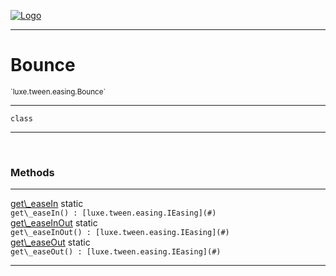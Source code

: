 
[![Logo](../../../../images/logo.png)](../../../../api/index.html)

---



<h1>Bounce</h1>
<small>`luxe.tween.easing.Bounce`</small>



---

`class`

---

&nbsp;
&nbsp;







<h3>Methods</h3> <hr/><span class="method apipage">
            <a name="get_easeIn"><a class="lift" href="#get_easeIn">get\_easeIn</a></a> <span class="inline-block static">static</span><div class="clear"></div><code class="signature apipage">get\_easeIn() : [luxe.tween.easing.IEasing](#)</code><br/><span class="small_desc_flat"></span>
        </span>
    <span class="method apipage">
            <a name="get_easeInOut"><a class="lift" href="#get_easeInOut">get\_easeInOut</a></a> <span class="inline-block static">static</span><div class="clear"></div><code class="signature apipage">get\_easeInOut() : [luxe.tween.easing.IEasing](#)</code><br/><span class="small_desc_flat"></span>
        </span>
    <span class="method apipage">
            <a name="get_easeOut"><a class="lift" href="#get_easeOut">get\_easeOut</a></a> <span class="inline-block static">static</span><div class="clear"></div><code class="signature apipage">get\_easeOut() : [luxe.tween.easing.IEasing](#)</code><br/><span class="small_desc_flat"></span>
        </span>
    





---

&nbsp;
&nbsp;
&nbsp;
&nbsp;